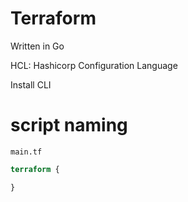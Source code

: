 # Terraform

Written in Go

HCL: Hashicorp Configuration Language

Install CLI

# script naming
`main.tf`

```terraform
terraform {

}
```
